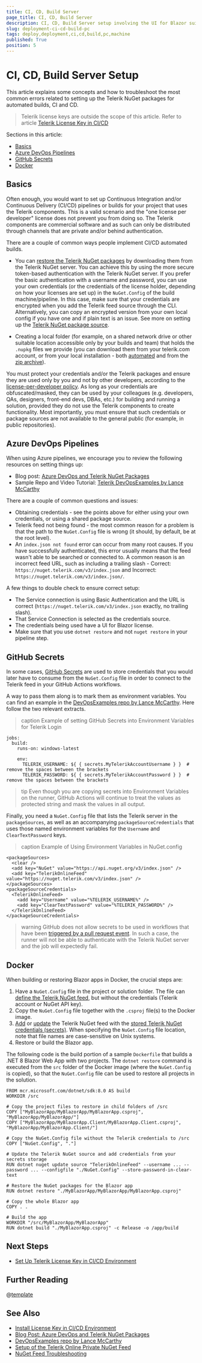 ```yaml
---
title: CI, CD, Build Server
page_title: CI, CD, Build Server
description: CI, CD, Build Server setup involving the UI for Blazor suite.
slug: deployment-ci-cd-build-pc
tags: deploy,deployment,ci,cd,build,pc,machine
published: True
position: 5
---
```


# CI, CD, Build Server Setup

This article explains some concepts and how to troubleshoot the most common errors related to setting up the Telerik NuGet packages for automated builds, CI and CD.

> Telerik license keys are outside the scope of this article. Refer to article [Telerik License Key in CI/CD](slug://deployment-license-key)

Sections in this article:

* [Basics](#basics)
* [Azure DevOps Pipelines](#azure-devops-pipelines)
* [GitHub Secrets](#github-secrets)
* [Docker](#docker)


## Basics

Often enough, you would want to set up Continuous Integration and/or Continuous Delivery (CI/CD) pipelines or builds for your project that uses the Telerik components. This is a valid scenario and the "one license per developer" license does not prevent you from doing so. The Telerik components are commercial software and as such can only be distributed through channels that are private and/or behind authentication.

There are a couple of common ways people implement CI/CD automated builds.

* You can [restore the Telerik NuGet packages](slug://deployment-nuget) by downloading them from the Telerik NuGet server. You can achieve this by using the more secure token-based authentication with the Telerik NuGet server. If you prefer the basic authentication with a username and password, you can use your own credentials (or the credentials of the license holder, depending on how your licenses are set up) in the `NuGet.Config` of the build machine/pipeline. In this case, make sure that your credentials are encrypted when you add the Telerik feed source through the CLI. Alternatively, you can copy an encrypted version from your own local config if you have one and if plain text is an issue. See more on setting up the [Telerik NuGet package source](slug://installation/nuget).

* Creating a local folder (for example, on a shared network drive or other suitable location accessible only by your builds and team) that holds the `.nupkg` files we provide (you can download them from your telerik.com account, or from your local installation - both [automated](slug://installation-msi) and from the [zip archive](slug://installation-zip)).

You must protect your credentials and/or the Telerik packages and ensure they are used only by you and not by other developers, according to the [license-per-developer policy](https://www.telerik.com/purchase/license-agreement/blazor-ui). As long as your credentials are obfuscated/masked, they can be used by your colleagues (e.g. developers, QAs, designers, front-end devs, DBAs, etc.) for building and running a solution, provided they do not use the Telerik components to create functionality. Most importantly, you must ensure that such credentials or package sources are not available to the general public (for example, in public repositories). 


## Azure DevOps Pipelines

When using Azure pipelines, we encourage you to review the following resources on setting things up:

* Blog post: [Azure DevOps and Telerik NuGet Packages](https://www.telerik.com/blogs/azure-devops-and-telerik-nuget-packages)
* Sample Repo and Video Tutorial: [Telerik DevOpsExamples by Lance McCarthy](https://github.com/LanceMcCarthy/DevOpsExamples)

There are a couple of common questions and issues:

* Obtaining credentials - see the points above for either using your own credentials, or using a shared package source.
* Telerik feed not being found - the most common reason for a problem is that the path to the `NuGet.Config` file is wrong (it should, by default, be at the root level).
* An `index.json not found` error can occur from many root causes. If you have successfully authenticated, this error usually means that the feed wasn't able to be searched or connected to. A common reason is an incorrect feed URL, such as including a trailing slash - Correct: `https://nuget.telerik.com/v3/index.json` and Incorrect: `https://nuget.telerik.com/v3/index.json/`.

A few things to double check to ensure correct setup:

* The Service connection is using Basic Authentication and the URL is correct (`https://nuget.telerik.com/v3/index.json` exactly, no trailing slash).
* That Service Connection is selected as the credentials source.
* The credentials being used have a UI for Blazor license.
* Make sure that you use `dotnet restore` and not `nuget restore` in your pipeline step.


## GitHub Secrets

In some cases, [GitHub Secrets](https://docs.github.com/en/actions/configuring-and-managing-workflows/creating-and-storing-encrypted-secrets) are used to store credentials that you would later have to consume from the `NuGet.Config` file in order to connect to the Telerik feed in your GitHub Actions workflows.

A way to pass them along is to mark them as environment variables. You can find an example in the [DevOpsExamples repo by Lance McCarthy](https://github.com/LanceMcCarthy/DevOpsExamples). Here follow the two relevant extracts.

>caption Example of setting GitHub Secrets into Environment Variables for Telerik Login

````YAML.skip-repl
jobs:
  build:
    runs-on: windows-latest

    env:
      TELERIK_USERNAME: ${ { secrets.MyTelerikAccountUsername } }  # remove the spaces between the brackets
      TELERIK_PASSWORD: ${ { secrets.MyTelerikAccountPassword } }  # remove the spaces between the brackets

````

>tip Even though you are copying secrets into Environment Variables on the runner, GitHub Actions will continue to treat the values as protected string and mask the values in all output.

Finally, you need a `NuGet.Config` file that lists the Telerik server in the `packageSources`, as well as an accompanying `packageSourceCredentials` that uses those named environment variables for the `Username` and `ClearTextPassword` keys.

>caption Example of Using Environment Variables in NuGet.config

````XML.skip-repl
<packageSources>
  <clear />
  <add key="NuGet" value="https://api.nuget.org/v3/index.json" />
  <add key="TelerikOnlineFeed" value="https://nuget.telerik.com/v3/index.json" />
</packageSources>
<packageSourceCredentials>
  <TelerikOnlineFeed>
    <add key="Username" value="%TELERIK_USERNAME%" />
    <add key="ClearTextPassword" value="%TELERIK_PASSWORD%" />
  </TelerikOnlineFeed>
</packageSourceCredentials>
````

>warning GitHub does not allow secrets to be used in workflows that have been [triggered by a pull request event](https://docs.github.com/en/actions/reference/events-that-trigger-workflows). In such a case, the runner will not be able to authenticate with the Telerik NuGet server and the job will expectedly fail.


## Docker

When building or restoring Blazor apps in Docker, the crucial steps are:

1. Have a `NuGet.Config` file in the project or solution folder. The file can [define the Telerik NuGet feed](slug://installation/nuget#edit-the-nuget-config-file), but without the credentials (Telerik account or NuGet API key).
1. Copy the `NuGet.Config` file together with the `.csproj` file(s) to the Docker image.
1. [Add](https://learn.microsoft.com/en-us/dotnet/core/tools/dotnet-nuget-add-source) or [update](https://learn.microsoft.com/en-us/dotnet/core/tools/dotnet-nuget-update-source) the Telerik NuGet feed with the [stored Telerik NuGet credentials (secrets)](slug://deployment-nuget). When specifying the `NuGet.Config` file location, note that file names are case-sensitive on Unix systems.
1. Restore or build the Blazor app.

The following code is the build portion of a sample `Dockerfile` that builds a .NET 8 Blazor Web App with two projects. The `dotnet restore` command is executed from the `src` folder of the Docker image (where the `NuGet.Config` is copied), so that the `NuGet.Config` file can be used to restore all projects in the solution.

````SH.skip-repl
FROM mcr.microsoft.com/dotnet/sdk:8.0 AS build
WORKDIR /src

# Copy the project files to restore in child folders of /src
COPY ["MyBlazorApp/MyBlazorApp/MyBlazorApp.csproj", "MyBlazorApp/MyBlazorApp/"]
COPY ["MyBlazorApp/MyBlazorApp.Client/MyBlazorApp.Client.csproj", "MyBlazorApp/MyBlazorApp.Client/"]

# Copy the NuGet.Config file without the Telerik credentials to /src
COPY ["NuGet.Config", "."]

# Update the Telerik NuGet source and add credentials from your secrets storage
RUN dotnet nuget update source "TelerikOnlineFeed" --username ... --password ... --configfile "./NuGet.Config" --store-password-in-clear-text

# Restore the NuGet packages for the Blazor app
RUN dotnet restore "./MyBlazorApp/MyBlazorApp/MyBlazorApp.csproj"

# Copy the whole Blazor app
COPY . .

# Build the app
WORKDIR "/src/MyBlazorApp/MyBlazorApp"
RUN dotnet build "./MyBlazorApp.csproj" -c Release -o /app/build
````


## Next Steps

* [Set Up Telerik License Key in CI/CD Environment](slug://deployment-license-key)


## Further Reading

@[template](/_contentTemplates/common/issues-and-warnings.md#nuget-security-links)


## See Also

* [Install License Key in CI/CD Environment](slug://deployment-license-key)
* [Blog Post: Azure DevOps and Telerik NuGet Packages](https://www.telerik.com/blogs/azure-devops-and-telerik-nuget-packages)
* [DevOpsExamples repo by Lance McCarthy](https://github.com/LanceMcCarthy/DevOpsExamples)
* [Setup of the Telerik Online Private NuGet Feed](slug://installation/nuget)
* [NuGet Feed Troubleshooting](slug://troubleshooting-nuget)
